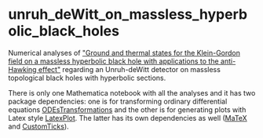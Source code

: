 # unruh_deWitt_on_massless_hyperbolic_black_holes

Numerical analyses of ["Ground and thermal states for the Klein-Gordon field on a massless hyperbolic black hole with applications to the anti-Hawking effect"](https://arxiv.org/abs/2011.03812) regarding an Unruh-deWitt detector on massless topological black holes with hyperbolic sections. 

There is only one Mathematica notebook with all the analyses and it has two package dependencies: one is for transforming ordinary differential equations [ODEsTransformations](https://github.com/lissadesouzacampos/ODEsTransformations) and the other is for generating plots with Latex style [LatexPlot](https://github.com/lissadesouzacampos/latex_style). The latter has its own dependencies as well ([MaTeX](https://library.wolfram.com/infocenter/MathSource/9355/) and [CustomTicks](https://library.wolfram.com/infocenter/MathSource/5599/)). 
